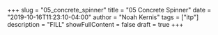 +++
slug = "05_concrete_spinner"
title = "05 Concrete Spinner"
date = "2019-10-16T11:23:10-04:00"
author = "Noah Kernis"
tags = ["itp"]
description = "FILL"
showFullContent = false
draft = true
+++